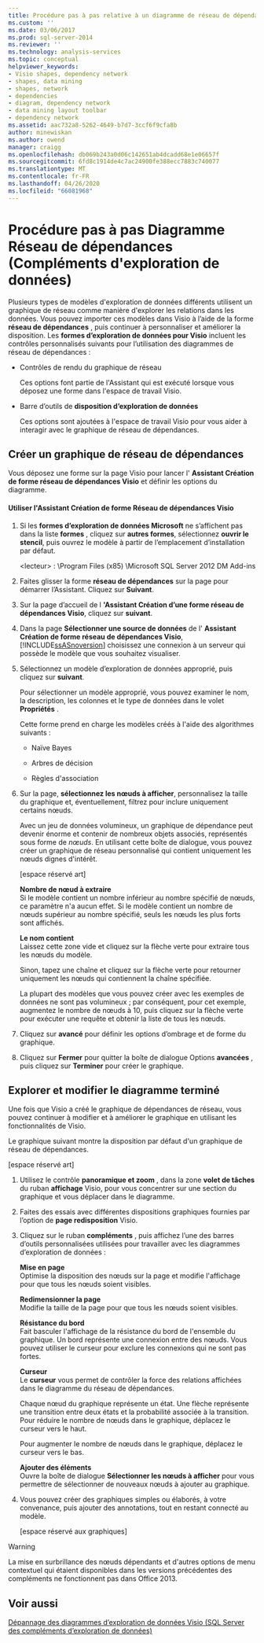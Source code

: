 ```yaml
---
title: Procédure pas à pas relative à un diagramme de réseau de dépendances (compléments d’exploration de données) | Microsoft Docs
ms.custom: ''
ms.date: 03/06/2017
ms.prod: sql-server-2014
ms.reviewer: ''
ms.technology: analysis-services
ms.topic: conceptual
helpviewer_keywords:
- Visio shapes, dependency network
- shapes, data mining
- shapes, network
- dependencies
- diagram, dependency network
- data mining layout toolbar
- dependency network
ms.assetid: aac732a8-5262-4649-b7d7-3ccf6f9cfa8b
author: minewiskan
ms.author: owend
manager: craigg
ms.openlocfilehash: db069b243a0d06c142651ab4dcadd68e1e06657f
ms.sourcegitcommit: 6fd8c1914de4c7ac24900fe388ecc7883c740077
ms.translationtype: MT
ms.contentlocale: fr-FR
ms.lasthandoff: 04/26/2020
ms.locfileid: "66081968"
---
```

# <a name="dependency-network-diagram-walkthrough-data-mining-add-ins"></a>Procédure pas à pas Diagramme Réseau de dépendances (Compléments d'exploration de données)
  Plusieurs types de modèles d'exploration de données différents utilisent un graphique de réseau comme manière d'explorer les relations dans les données. Vous pouvez importer ces modèles dans Visio à l’aide de la forme **réseau de dépendances** , puis continuer à personnaliser et améliorer la disposition. Les **formes d’exploration de données pour Visio** incluent les contrôles personnalisés suivants pour l’utilisation des diagrammes de réseau de dépendances :  
  
-   Contrôles de rendu du graphique de réseau  
  
     Ces options font partie de l'Assistant qui est exécuté lorsque vous déposez une forme dans l'espace de travail Visio.  
  
-   Barre d’outils de **disposition d’exploration de données**  
  
     Ces options sont ajoutées à l'espace de travail Visio pour vous aider à interagir avec le graphique de réseau de dépendances.  
  
## <a name="build-a-dependency-network-graph"></a>Créer un graphique de réseau de dépendances  
 Vous déposez une forme sur la page Visio pour lancer l' **Assistant Création de forme réseau de dépendances Visio** et définir les options du diagramme.  
  
#### <a name="use-the-dependency-net-visio-shape-wizard"></a>Utiliser l'Assistant Création de forme Réseau de dépendances Visio  
  
1.  Si les **formes d’exploration de données Microsoft** ne s’affichent pas dans la liste **formes** , cliquez sur **autres formes**, sélectionnez **ouvrir le stencil**, puis ouvrez le modèle à partir de l’emplacement d’installation par défaut.  
  
     \<lecteur> : \Program Files (x85) \Microsoft SQL Server 2012 DM Add-ins  
  
2.  Faites glisser la forme **réseau de dépendances** sur la page pour démarrer l’Assistant. Cliquez sur **Suivant**.  
  
3.  Sur la page d’accueil de l **'Assistant Création d’une forme réseau de dépendances Visio**, cliquez sur **suivant**.  
  
4.  Dans la page **Sélectionner une source de données** de l' **Assistant Création de forme réseau de dépendances Visio**, [!INCLUDE[ssASnoversion](../includes/ssasnoversion-md.md)] choisissez une connexion à un serveur qui possède le modèle que vous souhaitez visualiser.  
  
5.  Sélectionnez un modèle d’exploration de données approprié, puis cliquez sur **suivant**.  
  
     Pour sélectionner un modèle approprié, vous pouvez examiner le nom, la description, les colonnes et le type de données dans le volet **Propriétés** .  
  
     Cette forme prend en charge les modèles créés à l'aide des algorithmes suivants :  
  
    -   Naïve Bayes  
  
    -   Arbres de décision  
  
    -   Règles d'association  
  
6.  Sur la page, **sélectionnez les nœuds à afficher**, personnalisez la taille du graphique et, éventuellement, filtrez pour inclure uniquement certains nœuds.  
  
     Avec un jeu de données volumineux, un graphique de dépendance peut devenir énorme et contenir de nombreux objets associés, représentés sous forme de *nœuds*. En utilisant cette boîte de dialogue, vous pouvez créer un graphique de réseau personnalisé qui contient uniquement les nœuds dignes d'intérêt.  
  
     [espace réservé art]  
  
     **Nombre de nœud à extraire**  
     Si le modèle contient un nombre inférieur au nombre spécifié de nœuds, ce paramètre n'a aucun effet. Si le modèle contient un nombre de nœuds supérieur au nombre spécifié, seuls les nœuds les plus forts sont affichés.  
  
     **Le nom contient**  
     Laissez cette zone vide et cliquez sur la flèche verte pour extraire tous les nœuds du modèle.  
  
     Sinon, tapez une chaîne et cliquez sur la flèche verte pour retourner uniquement les nœuds qui contiennent la chaîne spécifiée.  
  
     La plupart des modèles que vous pouvez créer avec les exemples de données ne sont pas volumineux ; par conséquent, pour cet exemple, augmentez le nombre de nœuds à 10, puis cliquez sur la flèche verte pour exécuter une requête et obtenir la liste de tous les nœuds.  
  
7.  Cliquez sur **avancé** pour définir les options d’ombrage et de forme du graphique.  
  
8.  Cliquez sur **Fermer** pour quitter la boîte de dialogue Options **avancées** , puis cliquez sur **Terminer** pour créer le graphique.  
  
## <a name="explore-and-modify-the-finished-diagram"></a>Explorer et modifier le diagramme terminé  
 Une fois que Visio a créé le graphique de dépendances de réseau, vous pouvez continuer à modifier et à améliorer le graphique en utilisant les fonctionnalités de Visio.  
  
 Le graphique suivant montre la disposition par défaut d'un graphique de réseau de dépendances.  
  
 [espace réservé art]  
  
1.  Utilisez le contrôle **panoramique et zoom** , dans la zone **volet de tâches** du ruban **affichage** Visio, pour vous concentrer sur une section du graphique et vous déplacer dans le diagramme.  
  
2.  Faites des essais avec différentes dispositions graphiques fournies par l’option de **page redisposition** Visio.  
  
3.  Cliquez sur le ruban **compléments** , puis affichez l’une des barres d’outils personnalisées utilisées pour travailler avec les diagrammes d’exploration de données :  
  
     **Mise en page**  
     Optimise la disposition des nœuds sur la page et modifie l'affichage pour que tous les nœuds soient visibles.  
  
     **Redimensionner la page**  
     Modifie la taille de la page pour que tous les nœuds soient visibles.  
  
     **Résistance du bord**  
     Fait basculer l'affichage de la résistance du bord de l'ensemble du graphique. Un bord représente une connexion entre des nœuds. Vous pouvez utiliser le curseur pour exclure les connexions qui ne sont pas fortes.  
  
     **Curseur**  
     Le **curseur** vous permet de contrôler la force des relations affichées dans le diagramme du réseau de dépendances.  
  
     Chaque nœud du graphique représente un état. Une flèche représente une transition entre deux états et la probabilité associée à la transition. Pour réduire le nombre de nœuds dans le graphique, déplacez le curseur vers le haut.  
  
     Pour augmenter le nombre de nœuds dans le graphique, déplacez le curseur vers le bas.  
  
     **Ajouter des éléments**  
     Ouvre la boîte de dialogue **Sélectionner les nœuds à afficher** pour vous permettre de sélectionner de nouveaux nœuds à ajouter au graphique.  
  
4.  Vous pouvez créer des graphiques simples ou élaborés, à votre convenance, puis ajouter des annotations, tout en restant connecté au modèle.  
  
     [espace réservé aux graphiques]  
  
> [!WARNING]  
>  La mise en surbrillance des nœuds dépendants et d'autres options de menu contextuel qui étaient disponibles dans les versions précédentes des compléments ne fonctionnent pas dans Office 2013.  
  
## <a name="see-also"></a>Voir aussi  
 [Dépannage des diagrammes d’exploration de données Visio &#40;SQL Server des compléments d’exploration de données&#41;](troubleshooting-visio-data-mining-diagrams-sql-server-data-mining-add-ins.md)  
  
  
